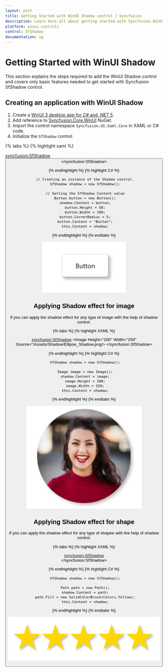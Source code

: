 ```yaml
---
layout: post
title: Getting Started with WinUI Shadow control | Syncfusion
description: Learn here all about getting started with Syncfusion WinUI Shadow(SfShadow) control, its elements, and more.
platform: winui-controls
control: SfShadow
documentation: ug
---
```


# Getting Started with WinUI Shadow

This section explains the steps required to add the WinUI Shadow control and covers only basic features needed to get started with Syncfusion SfShadow control.

## Creating an application with WinUI Shadow

1. Create a [WinUI 3 desktop app for C# and .NET 5](https://docs.microsoft.com/en-us/windows/apps/winui/winui3/get-started-winui3-for-desktop).
2. Add reference to [Syncfusion.Core.WinUI](https://www.nuget.org/packages/Syncfusion.Core.WinUI) NuGet. 
3. Import the control namespace `Syncfusion.UI.Xaml.Core` in XAML or C# code.
4. Initialize the `SfShadow` control.


{% tabs %}
{% highlight xaml %}

<Page
    x:Class="GettingStarted.MainPage"
    xmlns="http://schemas.microsoft.com/winfx/2006/xaml/presentation"
    xmlns:x="http://schemas.microsoft.com/winfx/2006/xaml"
    xmlns:local="using:GettingStarted"
    xmlns:d="http://schemas.microsoft.com/expression/blend/2008"
    xmlns:mc="http://schemas.openxmlformats.org/markup-compatibility/2006"
    xmlns:syncfusion="using:Syncfusion.UI.Xaml.Core"
    mc:Ignorable="d"
    Background="{ThemeResource ApplicationPageBackgroundThemeBrush}">
    <Grid>
       <syncfusion:SfShadow>
          <Button Height="50" width="100" Content="Button"         
              CornerRadius="5"/>
       </syncfusion:SfShadow>
    </Grid>
</Page>

{% endhighlight %}
{% highlight C# %}

     // Creating an instance of the Shadow control.
     SfShadow shadow = new SfShadow();

     // Setting the SfShadow Content value
     Button button = new Button();
     shadow.Content = button;
     button.Height = 50;
     button.Width = 100;
     button.CornerRadius = 5;
     button.Content = "Button";
     this.Content = shadow;

{% endhighlight %}
{% endtabs %}

![Shadow added to the Button Control](Shadow_images/winui_shadow_button.png)


## Applying Shadow effect for image

If you can apply the shadow effect for any type of image with the help of shadow control.

{% tabs %}
{% highlight XAML %}

<syncfusion:SfShadow>
    <Image Height="200" Width="250" 
   Source="/Assets/Shadow/Ellipse_Shadow.png/>
</syncfusion:SfShadow>

{% endhighlight %}
{% highlight C# %}

     SfShadow shadow = new SfShadow();

     Image image = new Image();
     shadow.Content = image;
     image.Height = 200;
     image.Width = 250;
     this.Content = shadow;

{% endhighlight %}
{% endtabs %}


![Shadow added to the Image](Shadow_images/winui_shadow_image.png)


## Applying Shadow effect for shape

If you can apply the shadow effect for any type of shapee with the help of shadow control.

{% tabs %}
{% highlight XAML %}

<syncfusion:SfShadow>
    <Path Name="star" Data="M44.5 4L54.0608 33.4114H85L59.9696 51.5886L69.5304 81L44.5 62.8228L19.4696 81L29.0304 51.5886L4 33.4114H34.9392L44.5 4Z" Fill="#FFD700"/>  
</syncfusion:SfShadow>


{% endhighlight %}
{% highlight C# %}

     SfShadow shadow = new SfShadow();

     Path path = new Path();
     shadow.Content = path;
     path.Fill = new SolidColorBrush(Colors.Yellow);
     this.Content = shadow;

{% endhighlight %}
{% endtabs %}

![Shadow added to the Shape](Shadow_images/winui_shadow_star.png)




